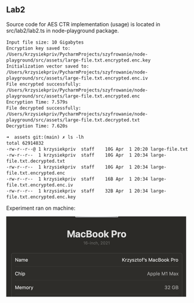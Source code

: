 ## Lab2

Source code for AES CTR implementation (usage) is located in src/lab2/lab2.ts in node-playground package.

```
Input file size: 10 Gigabytes
Encryption key saved to: /Users/krzysiekpriv/PycharmProjects/szyfrowanie/node-playground/src/assets/large-file.txt.encrypted.enc.key
Initialization vector saved to: /Users/krzysiekpriv/PycharmProjects/szyfrowanie/node-playground/src/assets/large-file.txt.encrypted.enc.iv
File encrypted successfully: /Users/krzysiekpriv/PycharmProjects/szyfrowanie/node-playground/src/assets/large-file.txt.encrypted.enc
Encryption Time: 7.579s
File decrypted successfully: /Users/krzysiekpriv/PycharmProjects/szyfrowanie/node-playground/src/assets/large-file.txt.decrypted.txt
Decryption Time: 7.620s
```

```
➜  assets git:(main) ✗ ls -lh
total 62914832
-rw-r--r--@ 1 krzysiekpriv  staff    10G Apr  1 20:20 large-file.txt
-rw-r--r--  1 krzysiekpriv  staff    10G Apr  1 20:34 large-file.txt.decrypted.txt
-rw-r--r--  1 krzysiekpriv  staff    10G Apr  1 20:34 large-file.txt.encrypted.enc
-rw-r--r--  1 krzysiekpriv  staff    16B Apr  1 20:34 large-file.txt.encrypted.enc.iv
-rw-r--r--  1 krzysiekpriv  staff    32B Apr  1 20:34 large-file.txt.encrypted.enc.key
```

Experiment ran on machine:

![machine.png](docs/machine.png)
